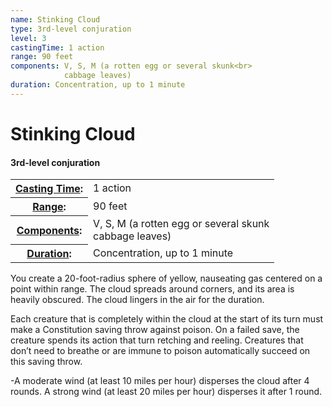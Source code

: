 ```yaml
---
name: Stinking Cloud
type: 3rd-level conjuration
level: 3
castingTime: 1 action
range: 90 feet
components: V, S, M (a rotten egg or several skunk<br>
			cabbage leaves)
duration: Concentration, up to 1 minute
---
```


Stinking Cloud
==============

#### 3rd-level conjuration

<table cellspacing="0" class="statBlock"><tbody><tr><th><a href="/srd/magicOverview/spellDescriptions.htm#level">Casting Time</a>:</th><td>1 action</td></tr><tr><th><a href="/srd/magicOverview/spellDescriptions.htm#components">Range</a>:</th><td>90 feet</td></tr><tr><th><a href="/srd/magicOverview/spellDescriptions.htm#range">Components</a>:</th><td>V, S, M (a rotten egg or several skunk<br>cabbage leaves)</td></tr><tr><th><a href="/srd/magicOverview/spellDescriptions.htm#effect">Duration</a>:</th><td>Concentration, up to 1 minute</td></tr></tbody></table>

You create a 20-foot-radius sphere of yellow, nauseating gas centered on a point within range. The cloud spreads around corners, and its area is heavily obscured. The cloud lingers in the air for the duration.

Each creature that is completely within the cloud at the start of its turn must make a Constitution saving throw against poison. On a failed save, the creature spends its action that turn retching and reeling. Creatures that don’t need to breathe or are immune to poison automatically succeed on this saving throw.

\-A moderate wind (at least 10 miles per hour) disperses the cloud after 4 rounds. A strong wind (at least 20 miles per hour) disperses it after 1 round.